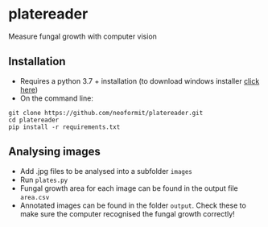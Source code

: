 # platereader
Measure fungal growth with computer vision

## Installation

- Requires a python 3.7 + installation (to download windows installer [click here](https://www.python.org/ftp/python/3.8.7/python-3.8.7-amd64.exe))
- On the command line:

```
git clone https://github.com/neoformit/platereader.git
cd platereader
pip install -r requirements.txt
```

## Analysing images

- Add .jpg files to be analysed into a subfolder `images`
- Run `plates.py`
- Fungal growth area for each image can be found in the output file `area.csv`
- Annotated images can be found in the folder `output`. Check these to make sure the computer recognised the fungal growth correctly!

